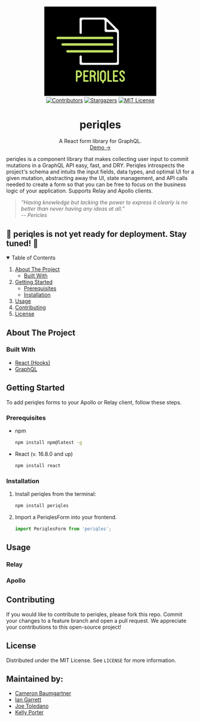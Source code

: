 <p align="center">
<img src="/periqles-logo.png" alt="logo" width="300"/>
<br />
<a href="https://github.com/oslabs-beta/periqles/graphs/contributors"><img src="https://img.shields.io/github/contributors/othneildrew/Best-README-Template.svg?style=for-the-badge" alt="Contributors"></a>
<a href="https://github.com/oslabs-beta/periqles/stargazers"><img src="https://img.shields.io/github/stars/othneildrew/Best-README-Template.svg?style=for-the-badge" alt="Stargazers"></a>
<a href="https://img.shields.io/github/license/othneildrew/Best-README-Template.svg?style=for-the-badge"><img src="https://img.shields.io/github/license/othneildrew/Best-README-Template.svg?style=for-the-badge" alt="MIT License"></a>
</p>

<h1 align="center">periqles</h1>
<p align="center">
  A React form library for GraphQL.
  <br />
    <a href="">Demo →</a>
</p>

<p>periqles is a component library that makes collecting user input to commit mutations in a GraphQL API easy, fast, and DRY. Periqles introspects the project's schema and intuits the input fields, data types, and optimal UI for a given mutation, abstracting away the UI, state management, and API calls needed to create a form so that you can be free to focus on the business logic of your application. Supports Relay and Apollo clients.</p>

>*“Having knowledge but lacking the power to express it clearly is no better than never having any ideas at all.”  
-- Pericles*

<h2>🚧 periqles is not yet ready for deployment. Stay tuned! 🚧</h2>

<details open="open">
  <summary>Table of Contents</summary>
  <ol>
    <li>
      <a href="#about-the-project">About The Project</a>
      <ul>
        <li><a href="#built-with">Built With</a></li>
      </ul>
    </li>
    <li>
      <a href="#getting-started">Getting Started</a>
      <ul>
        <li><a href="#prerequisites">Prerequisites</a></li>
        <li><a href="#installation">Installation</a></li>
      </ul>
    </li>
    <li><a href="#usage">Usage</a></li>
<!--     <li><a href="#roadmap">Roadmap</a></li> -->
    <li><a href="#contributing">Contributing</a></li>
    <li><a href="#license">License</a></li>
  </ol>
</details>

## About The Project



### Built With

* [React (Hooks)](https://reactjs.org/)
* [GraphQL](https://graphql.org/)


## Getting Started

To add periqles forms to your Apollo or Relay client, follow these steps.

### Prerequisites

* npm
  ```sh
  npm install npm@latest -g
  ```
* React (v. 16.8.0 and up)
  ```sh
  npm install react
  ```

### Installation

1. Install periqles from the terminal:
   ```sh
   npm install periqles
   ```
2. Import a PeriqlesForm into your frontend.
   ```MyReactComponent.jsx
   import PeriqlesForm from 'periqles';
   ```


## Usage

### Relay

### Apollo


<!-- ## Roadmap -->

<!-- See the [open issues](https://github.com/oslabs-beta/periqles/issues) for a list of proposed features and known issues. -->



## Contributing

If you would like to contribute to periqles, please fork this repo. Commit your changes to a feature branch and open a pull request. We appreciate your contributions to this open-source project!


## License

Distributed under the MIT License. See `LICENSE` for more information.


## Maintained by:

- [Cameron Baumgartner](https://github.com/cameronbaumgartner)
- [Ian Garrett](https://github.com/eeeeean)
- [Joe Toledano](https://github.com/JosephToledano)
- [Kelly Porter](https://github.com/kporter101)
